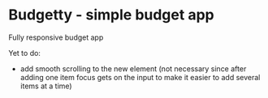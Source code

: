 # Budgetty - simple budget app

Fully responsive budget app

Yet to do:
- add smooth scrolling to the new element (not necessary since after adding one item focus gets on the input to make it easier to add several items at a time)
